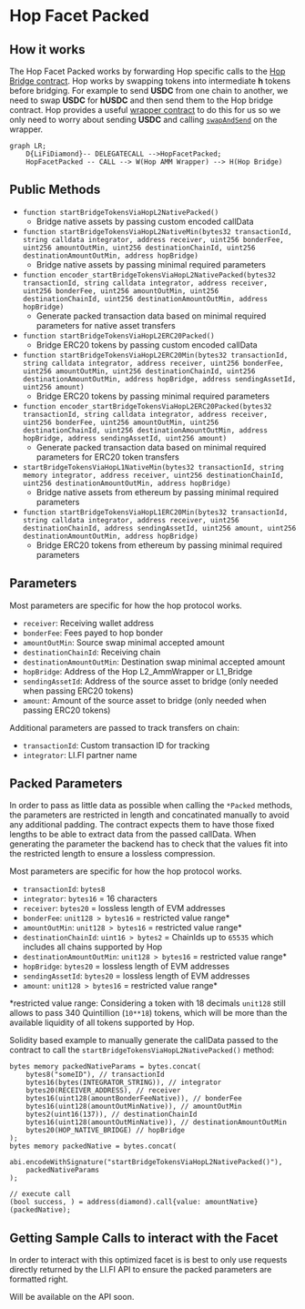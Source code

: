 # Hop Facet Packed

## How it works

The Hop Facet Packed works by forwarding Hop specific calls to the [Hop Bridge contract](https://github.com/hop-protocol/contracts/blob/master/contracts/bridges/L2_Bridge.sol). Hop works by swapping tokens into intermediate **h** tokens before bridging. For example to send **USDC** from one chain to another, we need to swap **USDC** for **hUSDC** and then send them to the Hop bridge contract. Hop provides a useful [wrapper contract](https://github.com/hop-protocol/contracts/blob/master/contracts/bridges/L2_AmmWrapper.sol#L40) to do this for us so we only need to worry about sending **USDC** and calling [`swapAndSend`](https://github.com/hop-protocol/contracts/blob/3747b0b41defddc5b3c8ca328057847cd987c2c8/contracts/bridges/L2_AmmWrapper.sol#L40-L78) on the wrapper.

```mermaid
graph LR;
    D{LiFiDiamond}-- DELEGATECALL -->HopFacetPacked;
    HopFacetPacked -- CALL --> W(Hop AMM Wrapper) --> H(Hop Bridge)
```

## Public Methods

- `function startBridgeTokensViaHopL2NativePacked()`
  - Bridge native assets by passing custom encoded callData
- `function startBridgeTokensViaHopL2NativeMin(bytes32 transactionId, string calldata integrator, address receiver, uint256 bonderFee, uint256 amountOutMin, uint256 destinationChainId, uint256 destinationAmountOutMin, address hopBridge)`
  - Bridge native assets by passing minimal required parameters
- `function encoder_startBridgeTokensViaHopL2NativePacked(bytes32 transactionId, string calldata integrator, address receiver, uint256 bonderFee, uint256 amountOutMin, uint256 destinationChainId, uint256 destinationAmountOutMin, address hopBridge)`
  - Generate packed transaction data based on minimal required parameters for native asset transfers
- `function startBridgeTokensViaHopL2ERC20Packed()`
  - Bridge ERC20 tokens by passing custom encoded callData
- `function startBridgeTokensViaHopL2ERC20Min(bytes32 transactionId, string calldata integrator, address receiver, uint256 bonderFee, uint256 amountOutMin, uint256 destinationChainId, uint256 destinationAmountOutMin, address hopBridge, address sendingAssetId, uint256 amount)`
  - Bridge ERC20 tokens by passing minimal required parameters
- `function encoder_startBridgeTokensViaHopL2ERC20Packed(bytes32 transactionId, string calldata integrator, address receiver, uint256 bonderFee, uint256 amountOutMin, uint256 destinationChainId, uint256 destinationAmountOutMin, address hopBridge, address sendingAssetId, uint256 amount)`
  - Generate packed transaction data based on minimal required parameters for ERC20 token transfers
- `startBridgeTokensViaHopL1NativeMin(bytes32 transactionId, string memory integrator, address receiver, uint256 destinationChainId, uint256 destinationAmountOutMin, address hopBridge)`
  - Bridge native assets from ethereum by passing minimal required parameters
- `function startBridgeTokensViaHopL1ERC20Min(bytes32 transactionId, string calldata integrator, address receiver, uint256 destinationChainId, address sendingAssetId, uint256 amount, uint256 destinationAmountOutMin, address hopBridge)`
  - Bridge ERC20 tokens from ethereum by passing minimal required parameters

## Parameters

Most parameters are specific for how the hop protocol works.
- `receiver`: Receiving wallet address
- `bonderFee`: Fees payed to hop bonder
- `amountOutMin`: Source swap minimal accepted amount
- `destinationChainId`: Receiving chain
- `destinationAmountOutMin`: Destination swap minimal accepted amount
- `hopBridge`: Address of the Hop L2_AmmWrapper or L1_Bridge
- `sendingAssetId`: Address of the source asset to bridge (only needed when passing ERC20 tokens)
- `amount`: Amount of the source asset to bridge (only needed when passing ERC20 tokens)

Additional parameters are passed to track transfers on chain:
- `transactionId`: Custom transaction ID for tracking
- `integrator`: LI.FI partner name

## Packed Parameters

In order to pass as little data as possible when calling the `*Packed` methods, the parameters are restricted in length and concatinated manually to avoid any additional padding. The contract expects them to have those fixed lengths to be able to extract data from the passed callData. When generating the parameter the backend has to check that the values fit into the restricted length to ensure a lossless compression.

Most parameters are specific for how the hop protocol works.
- `transactionId`: `bytes8`
- `integrator`: `bytes16` = 16 characters
- `receiver`: `bytes20` = lossless length of EVM addresses
- `bonderFee`: `unit128 > bytes16` = restricted value range*
- `amountOutMin`: `unit128 > bytes16` = restricted value range*
- `destinationChainId`: `uint16 > bytes2` = ChainIds up to `65535` which includes all chains supported by Hop
- `destinationAmountOutMin`: `unit128 > bytes16` = restricted value range*
- `hopBridge`: `bytes20` = lossless length of EVM addresses
- `sendingAssetId`: `bytes20` = lossless length of EVM addresses
- `amount`: `unit128 > bytes16` = restricted value range*

*restricted value range: Considering a token with 18 decimals `unit128` still allows to pass 340 Quintillion (`10**18`) tokens, which will be more than the available liquidity of all tokens supported by Hop.

Solidity based example to manually generate the callData passed to the contract to call the `startBridgeTokensViaHopL2NativePacked()` method:
```solidity
bytes memory packedNativeParams = bytes.concat(
    bytes8("someID"), // transactionId
    bytes16(bytes(INTEGRATOR_STRING)), // integrator
    bytes20(RECEIVER_ADDRESS), // receiver
    bytes16(uint128(amountBonderFeeNative)), // bonderFee
    bytes16(uint128(amountOutMinNative)), // amountOutMin
    bytes2(uint16(137)), // destinationChainId
    bytes16(uint128(amountOutMinNative)), // destinationAmountOutMin
    bytes20(HOP_NATIVE_BRIDGE) // hopBridge
);
bytes memory packedNative = bytes.concat(
    abi.encodeWithSignature("startBridgeTokensViaHopL2NativePacked()"),
    packedNativeParams
);

// execute call
(bool success, ) = address(diamond).call{value: amountNative}(packedNative);
```

## Getting Sample Calls to interact with the Facet

In order to interact with this optimized facet is is best to only use requests directly returned by the LI.FI API to ensure the packed parameters are formatted right.

Will be available on the API soon.
